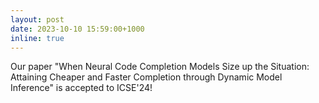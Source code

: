 ```yaml
---
layout: post
date: 2023-10-10 15:59:00+1000
inline: true
---
```


Our paper "When Neural Code Completion Models Size up the Situation: Attaining Cheaper and Faster Completion through Dynamic Model Inference" is accepted to ICSE'24!
